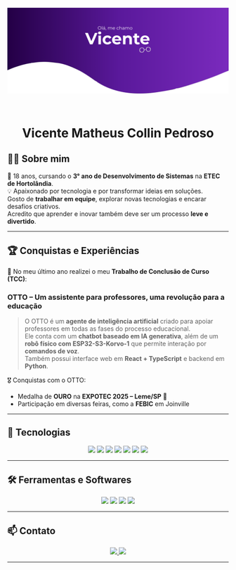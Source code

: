 <p align="center">
  <img src="Banner - Vicente 2.png" alt="Banner"/>
</p>

<br>
<h1 align="center">Vicente Matheus Collin Pedroso</h1>

## 🧑‍💻 Sobre mim

📍 18 anos, cursando o **3° ano de Desenvolvimento de Sistemas** na **ETEC de Hortolândia**.  
💡 Apaixonado por tecnologia e por transformar ideias em soluções.  
Gosto de **trabalhar em equipe**, explorar novas tecnologias e encarar desafios criativos.  
Acredito que aprender e inovar também deve ser um processo **leve e divertido**.  

---

## 🏆 Conquistas e Experiências

📌 No meu último ano realizei o meu **Trabalho de Conclusão de Curso (TCC)**:  
### **OTTO – Um assistente para professores, uma revolução para a educação**  

> O OTTO é um **agente de inteligência artificial** criado para apoiar professores em todas as fases do processo educacional.  
> Ele conta com um **chatbot baseado em IA generativa**, além de um **robô físico com ESP32-S3-Korvo-1** que permite interação por **comandos de voz**.  
> Também possui interface web em **React + TypeScript** e backend em **Python**.  

🎖️ Conquistas com o OTTO:  
- Medalha de **OURO** na **EXPOTEC 2025 – Leme/SP** 🏅  
- Participação em diversas feiras, como a **FEBIC** em Joinville  

---

## 🚀 Tecnologias

<p align="center">
  <img src="https://img.shields.io/badge/Python-3776AB?style=for-the-badge&logo=python&logoColor=white"/>
  <img src="https://img.shields.io/badge/LangChain-5C2D91?style=for-the-badge&logo=openai&logoColor=white"/>
  <img src="https://img.shields.io/badge/C%23-239120?style=for-the-badge&logo=c-sharp&logoColor=white"/>
  <img src="https://img.shields.io/badge/React-20232A?style=for-the-badge&logo=react&logoColor=61DAFB"/>
  <img src="https://img.shields.io/badge/TypeScript-3178C6?style=for-the-badge&logo=typescript&logoColor=white"/>
  <img src="https://img.shields.io/badge/React_Native-61DAFB?style=for-the-badge&logo=react&logoColor=black"/>
  <img src="https://img.shields.io/badge/Node.js-339933?style=for-the-badge&logo=nodedotjs&logoColor=white"/>
</p>

---

## 🛠️ Ferramentas e Softwares

<p align="center">
  <img src="https://img.shields.io/badge/Visual_Studio-5C2D91?style=for-the-badge&logo=visual-studio&logoColor=white"/>
  <img src="https://img.shields.io/badge/VS_Code-007ACC?style=for-the-badge&logo=visual-studio-code&logoColor=white"/>
  <img src="https://img.shields.io/badge/GitHub-181717?style=for-the-badge&logo=github&logoColor=white"/>
  <img src="https://img.shields.io/badge/Adobe_Photoshop-31A8FF?style=for-the-badge&logo=adobephotoshop&logoColor=white"/>
</p>

---

## 📫 Contato

<p align="center">
  <a href="https://www.linkedin.com/in/vimathss">
    <img src="https://img.shields.io/badge/LinkedIn-0A66C2?style=for-the-badge&logo=linkedin&logoColor=white"/>
  </a>
  <a href="mailto:vicollin3@gmail.com">
    <img src="https://img.shields.io/badge/Email-D14836?style=for-the-badge&logo=gmail&logoColor=white"/>
  </a>
</p>

---
